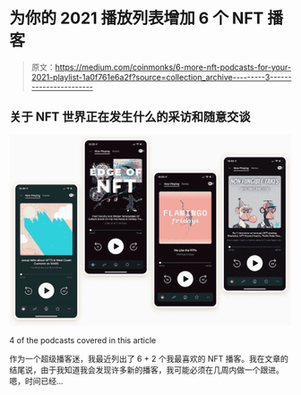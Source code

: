# 为你的 2021 播放列表增加 6 个 NFT 播客

> 原文：<https://medium.com/coinmonks/6-more-nft-podcasts-for-your-2021-playlist-1a0f761e6a2f?source=collection_archive---------3----------------------->

## 关于 NFT 世界正在发生什么的采访和随意交谈

![](img/c588815573a4c1702b4ae6e66ce68461.png)

4 of the podcasts covered in this article

作为一个超级播客迷，我最近列出了 6 + 2 个我最喜欢的 NFT 播客。我在文章的结尾说，由于我知道我会发现许多新的播客，我可能必须在几周内做一个跟进。嗯，时间已经…
